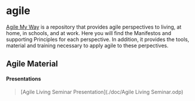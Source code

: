 # agile
[Agile My Way](https://agilemyway.000webhostapp.com/) is a repository that provides agile perspectives to living, at home, in schools, and at work. 
Here you will find the Manifestos and supporting Principles for each perspective. In addition, it provides the tools, 
material and training necessary to apply agile to these perpectives.


## Agile Material
#### Presentations
>[Agile Living Seminar Presentation](./doc/Agile Living Seminar.odp)
